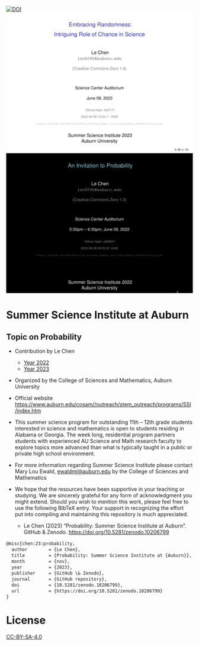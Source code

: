 [![DOI](https://zenodo.org/badge/DOI/10.5281/zenodo.10206799.svg)](https://doi.org/10.5281/zenodo.10206799)
![Cover](./media/2023_AU-SSI_Probability_Slides.png)
![Cover](./media/2022_AU-SSI_Probability_Slides.png)

# Summer Science Institute at Auburn
## Topic on Probability
* Contribution by Le Chen
  * [Year 2022](Year_2022.md)
  * [Year 2023](Year_2023.md)
* Organized by the College of Sciences and Mathematics, Auburn University
* Official website https://www.auburn.edu/cosam//outreach/stem_outreach/programs/SSI/index.htm 
* This summer science program for outstanding 11th – 12th grade students interested in science and
  mathematics is open to students residing in Alabama or Georgia. The week long, residential program
  partners students with experienced AU Science and Math research faculty to explore topics more
  advanced than what is typically taught in a public or private high school environment.
* For more information regarding Summer Science Institute please contact Mary Lou Ewald,
  [ewaldml@auburn.edu](mailto:ewaldml@auburn.edu) by the College of Sciences and Mathematics
* We hope that the resources have been supportive in your teaching or studying.
  We are sincerely grateful for any form of acknowledgment you might extend.
  Should you wish to mention this work, please feel free to use the following
  BibTeX entry. Your support in recognizing the effort put into compiling and
  maintaining this repository is much appreciated.

  * Le Chen (2023) “Probability: Summer Science Institute at Auburn”. GitHub & Zenodo. https://doi.org/10.5281/zenodo.10206799

```
@misc{chen:23:probability,
  author        = {Le Chen},
  title         = {Probability: Summer Science Institute at {Auburn}},
  month         = {nov},
  year          = {2023},
  publisher     = {GitHub \& Zenodo},
  journal       = {GitHub repository},
  doi           = {10.5281/zenodo.10206799},
  url           = {https://doi.org/10.5281/zenodo.10206799}
}
```

# License

[CC-BY-SA-4.0](./LICENSE)

